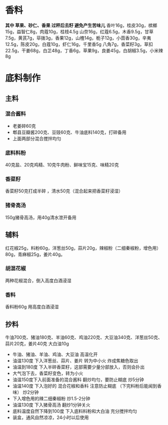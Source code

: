 # 香料
**其中 草果、砂仁、香果 过秤后去籽 避免产生苦味儿**
香叶16g，桂皮30g，槟榔15g，益智仁8g，肉蔻10g，桂枝4.5g 山奈16g，红蔻6.5g，木香9.5g，甘草7.5g，黄芪7g，荜拨3g，香果12g，山楂14g，栀子12g，小茴香30g，辛夷12.5g，陈皮20g，白蔻10g，虾仁16g，千里香5g 八角7g，香菜籽3g，草扣22.5g，干姜68g，白芷48g，丁香6g，草果9g，良姜45g，白胡椒3.5g，小米辣8g

# 底料制作
## 主料
### 混合酱料
* 老姜碎60克
* 郫县豆瓣酱200克、豆豉60克、牛油底料140克，打碎备用
* 上面两部分混合搅拌均匀
### 底料料粉
40克盐、20克鸡精、10克牛肉粉、鲜味宝15克、味精20克
### 香菜籽
香菜籽50克打成半碎 ，清水50克（混合起来把香菜籽浸湿）
### 猪骨高汤
150g猪骨高汤，用40g清水泄开备用

## 辅料
红花椒25g，料粉60g，洋葱丝50g，蒜片20g，辣椒粉（二细秦椒粉，增色用）80g，青麻椒25g，姜片40g。
### 胡混花椒
两种花椒混合，倒入高度白酒浸湿
### 香料
香料粉60g 用高度白酒浸湿


## 抄料
牛油700克、猪油180克、羊油60克、鸡油220克、大豆油340克、洋葱丝50克、蒜片20克，姜片40克
大白油10g
* 牛油、猪油、羊油、鸡油、大豆油 高温化开
* 油温130度 下入洋葱丝、蒜片、姜片 转为中小火 炸成焦糖色取出
* 油温到180度 下入半碎香菜籽，这部需要少量分部放入，否则会扑出
* 大气泡下去，香菜籽变色，转为小火
* 油温150度下入前面准备的混合酱料 翻炒均匀，要防止糊底          炒5分钟
* 油温140度 下入泡好的 混合花椒和香料 注意防止糊底 （下完料粉后能闻到香味） 炒2分钟
* 下入增色用的辣二细秦椒粉                                    炒1.5-2分钟
* 油温130度 下入猪骨高汤  翻炒1分钟关火
* 底料温度自然下降到100度 下入底料料粉和大白油 充分搅拌均匀
* 装盒，通风自然凉凉，24小时以后使用




